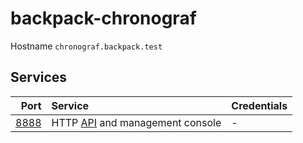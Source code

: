 # backpack-chronograf

Hostname `chronograf.backpack.test`

## Services

| Port | Service | Credentials
| ---: | :------ | :----------
| [8888](http://chronograf.backpack.test:8888) | HTTP [API](http://chronograf.backpack.test:8888/docs) and management console | -
